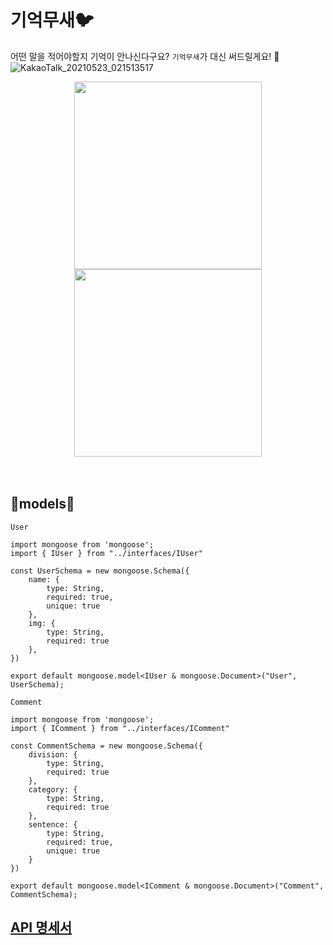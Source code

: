 # 기억무새🐦

어떤 말을 적어야할지 기억이 안나신다구요? `기억무새`가 대신 써드릴게요! 🎵
![KakaoTalk_20210523_021513517](https://user-images.githubusercontent.com/68318945/119236378-0cc78400-bb72-11eb-9030-15f8b2bf381c.png)

<div align=center>

<img src="https://user-images.githubusercontent.com/68318945/119236213-2a481e00-bb71-11eb-8963-e4d47fdd79e9.png" width="300" height="300">
<img src="https://user-images.githubusercontent.com/68318945/119236293-962a8680-bb71-11eb-82b9-e82bd2eda114.png" width="300" height="300">

</div>

<br>
<br>

## 🔨models🔨
`User`
```
import mongoose from 'mongoose';
import { IUser } from "../interfaces/IUser"

const UserSchema = new mongoose.Schema({
    name: {
        type: String,
        required: true,
        unique: true
    },
    img: {
        type: String,
        required: true
    },
})

export default mongoose.model<IUser & mongoose.Document>("User", UserSchema);
```

`Comment`
```
import mongoose from 'mongoose';
import { IComment } from "../interfaces/IComment"

const CommentSchema = new mongoose.Schema({
    division: {
        type: String,
        required: true
    },
    category: {
        type: String,
        required: true
    },
    sentence: {
        type: String,
        required: true,
        unique: true
    }
})

export default mongoose.model<IComment & mongoose.Document>("Comment", CommentSchema);
```

## [API 명세서](https://www.notion.so/API-d4ea698670ad4006813f589d83d492a3)
